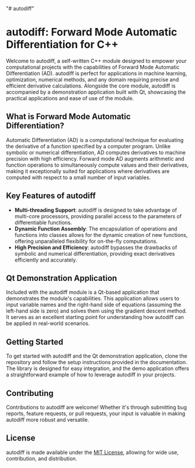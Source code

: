"# autodiff" 
# autodiff: Forward Mode Automatic Differentiation for C++

Welcome to autodiff, a self-written С++ module designed to empower your computational projects with the capabilities of Forward Mode Automatic Differentiation (AD). autodiff is perfect for applications in machine learning, optimization, numerical methods, and any domain requiring precise and efficient derivative calculations. Alongside the core module, autodiff is accompanied by a demonstration application built with Qt, showcasing the practical applications and ease of use of the module.

## What is Forward Mode Automatic Differentiation?

Automatic Differentiation (AD) is a computational technique for evaluating the derivative of a function specified by a computer program. Unlike symbolic or numerical differentiation, AD computes derivatives to machine precision with high efficiency. Forward mode AD augments arithmetic and function operations to simultaneously compute values and their derivatives, making it exceptionally suited for applications where derivatives are computed with respect to a small number of input variables.

## Key Features of autodiff

- **Multi-threading Support**: autodiff is designed to take advantage of multi-core processors, providing parallel access to the parameters of differentiable functions.
- **Dynamic Function Assembly**: The encapsulation of operations and functions into classes allows for the dynamic creation of new functions, offering unparalleled flexibility for on-the-fly computations.
- **High Precision and Efficiency**: autodiff bypasses the drawbacks of symbolic and numerical differentiation, providing exact derivatives efficiently and accurately.

## Qt Demonstration Application

Included with the autodiff module is a Qt-based application that demonstrates the module's capabilities. This application allows users to input variable names and the right-hand side of equations (assuming the left-hand side is zero) and solves them using the gradient descent method. It serves as an excellent starting point for understanding how autodiff can be applied in real-world scenarios.

## Getting Started

To get started with autodiff and the Qt demonstration application, clone the repository and follow the setup instructions provided in the documentation. The library is designed for easy integration, and the demo application offers a straightforward example of how to leverage autodiff in your projects.

## Contributing

Contributions to autodiff are welcome! Whether it's through submitting bug reports, feature requests, or pull requests, your input is valuable in making autodiff more robust and versatile.

## License

autodiff is made available under the [MIT License](https://mit-license.org/), allowing for wide use, contribution, and distribution.
